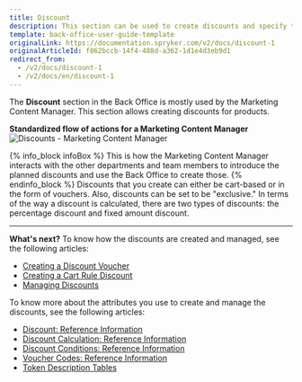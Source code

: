 ```yaml
---
title: Discount
description: This section can be used to create discounts and specify their types, vouchers, and cart rules, as well as to define what and when to apply the discount to.
template: back-office-user-guide-template
originalLink: https://documentation.spryker.com/v2/docs/discount-1
originalArticleId: f862bccb-14f4-488d-a362-1d1e4d3eb9d1
redirect_from:
  - /v2/docs/discount-1
  - /v2/docs/en/discount-1
---
```


The **Discount** section in the Back Office is mostly used by the Marketing Content Manager.
This section allows creating discounts for products.

**Standardized flow of actions for a Marketing Content Manager**
![Discounts - Marketing Content Manager](https://spryker.s3.eu-central-1.amazonaws.com/docs/User+Guides/Back+Office+User+Guides/Discount/discounts-section.png) 

{% info_block infoBox %}
This is how the Marketing Content Manager interacts with the other departments and team members to introduce the planned discounts and use the Back Office to create those.
{% endinfo_block %}
Discounts that you create can either be cart-based or in the form of vouchers. Also, discounts can be set to be "exclusive."
In terms of the way a discount is calculated, there are two types of discounts: the percentage discount and fixed amount discount.

* * *
**What's next?**
To know how the discounts are created and managed, see the following articles:
* [Creating a Discount Voucher](/docs/scos/user/back-office-user-guides/{{page.version}}/merchandising/discount/creating-vouchers.html)
* [Creating a Cart Rule Discount](/docs/scos/user/back-office-user-guides/{{page.version}}/merchandising/discount/creating-cart-rules.html)
* [Managing Discounts](/docs/scos/user/back-office-user-guides/{{page.version}}/merchandising/discount/managing-discounts.html)

To know more about the attributes you use to create and manage the discounts, see the following articles:
* [Discount: Reference Information](/docs/scos/user/back-office-user-guides/{{page.version}}/merchandising/discount/references/discount-reference-information.html)
* [Discount Calculation: Reference Information](/docs/scos/user/back-office-user-guides/{{page.version}}/merchandising/discount/references/discount-calculation-reference-information.html)
* [Discount Conditions: Reference Information](/docs/scos/user/back-office-user-guides/{{page.version}}/merchandising/discount/references/discount-conditions-reference-information.html)
* [Voucher Codes: Reference Information](/docs/scos/user/back-office-user-guides/{{page.version}}/merchandising/discount/references/voucher-codes-reference-information.html)
* [Token Description Tables](/docs/scos/user/back-office-user-guides/{{page.version}}/merchandising/discount/references/token-description-tables.html)
